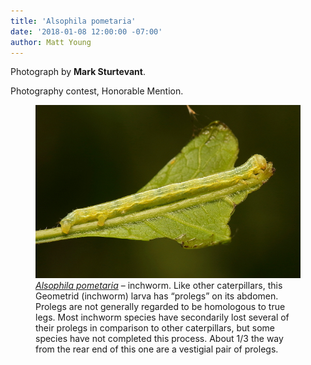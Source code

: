 ```yaml
---
title: 'Alsophila pometaria'
date: '2018-01-08 12:00:00 -07:00'
author: Matt Young
---
```

Photograph by **Mark Sturtevant**.

Photography contest, Honorable Mention.
<figure>
<img src="/uploads/2018/Sturtevant.Alsophila_pometaria.jpg" alt="Inchworm"/>
<figcaption>
<a href="http://bugguide.net/node/view/35918"><i>Alsophila pometaria</i></a> &ndash; inchworm. Like other caterpillars, this Geometrid (inchworm) larva has “prolegs” on its abdomen. Prolegs are not generally regarded to be homologous to true legs. Most inchworm species have secondarily lost several of their prolegs in comparison to other caterpillars, but some species have not completed this process. About 1/3 the way from the rear end of this one are a vestigial pair of prolegs.
</figcaption>
</figure>


 

